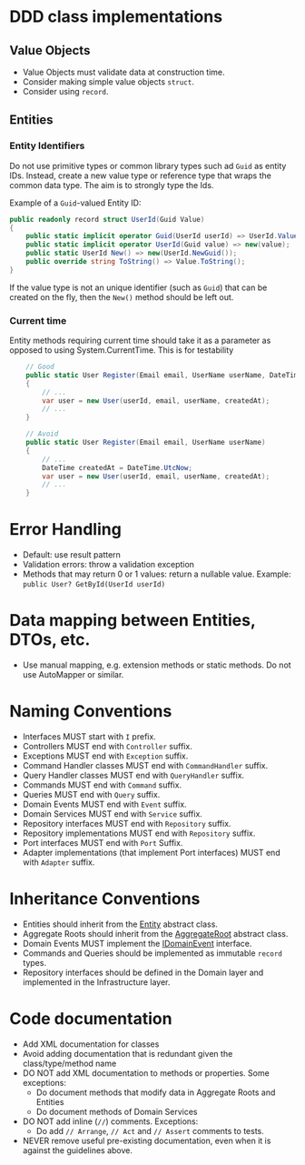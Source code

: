 # DDD class implementations

## Value Objects

- Value Objects must validate data at construction time.
- Consider making simple value objects `struct`.
- Consider using `record`.

## Entities

### Entity Identifiers

Do not use primitive types or common library types such ad `Guid` as entity IDs. Instead, create a new value type 
or reference type that wraps the common data type. The aim is to strongly type the Ids.

Example of a `Guid`-valued Entity ID:

```csharp
public readonly record struct UserId(Guid Value)
{
    public static implicit operator Guid(UserId userId) => UserId.Value;
    public static implicit operator UserId(Guid value) => new(value);
    public static UserId New() => new(UserId.NewGuid());
    public override string ToString() => Value.ToString();
}
```

If the value type is not an unique identifier (such as `Guid`) that can be created on the fly, then the `New()` method should be left out.

### Current time

Entity methods requiring current time should take it as a parameter as opposed to using System.CurrentTime.
This is for testability
```csharp
    // Good
    public static User Register(Email email, UserName userName, DateTime createdAt)
    {
        // ...
        var user = new User(userId, email, userName, createdAt);
        // ...
    }

    // Avoid
    public static User Register(Email email, UserName userName)
    {
        // ...
        DateTime createdAt = DateTime.UtcNow;
        var user = new User(userId, email, userName, createdAt);
        // ...
    }
```

# Error Handling

- Default: use result pattern
- Validation errors: throw a validation exception
- Methods that may return 0 or 1 values: return a nullable value. Example: `public User? GetById(UserId userId)`

# Data mapping between Entities, DTOs, etc.

- Use manual mapping, e.g. extension methods or static methods. Do not use AutoMapper or similar.

# Naming Conventions

- Interfaces MUST start with `I` prefix.
- Controllers MUST end with `Controller` suffix.
- Exceptions MUST end with `Exception` suffix.
- Command Handler classes MUST end with `CommandHandler` suffix.
- Query Handler classes MUST end with `QueryHandler` suffix.
- Commands MUST end with `Command` suffix.
- Queries MUST end with `Query` suffix.
- Domain Events MUST end with `Event` suffix.
- Domain Services MUST end with `Service` suffix.
- Repository interfaces MUST end with `Repository` suffix.
- Repository implementations MUST end with `Repository` suffix.
- Port interfaces MUST end with `Port` Suffix.
- Adapter implementations (that implement Port interfaces) MUST end with `Adapter` suffix.

# Inheritance Conventions

- Entities should inherit from the [Entity<TId>](./src/AICleanTemplate.SharedKernel/Entity.cs) abstract class.
- Aggregate Roots should inherit from the [AggregateRoot<TId>](./src/AICleanTemplate.SharedKernel/AggregateRoot.cs) abstract class.
- Domain Events MUST implement the [IDomainEvent](./src/AICleanTemplate.SharedKernel/IDomainEvent.cs) interface.
- Commands and Queries should be implemented as immutable `record` types.
- Repository interfaces should be defined in the Domain layer and implemented in the Infrastructure layer.

# Code documentation

- Add XML documentation for classes
- Avoid adding documentation that is redundant given the class/type/method name
- DO NOT add XML documentation to methods or properties. Some exceptions:
  - Do document methods that modify data in Aggregate Roots and Entities
  - Do document methods of Domain Services
- DO NOT add inline (`//`) comments. Exceptions:
  - Do add `// Arrange`, `// Act` and `// Assert` comments to tests.
- NEVER remove useful pre-existing documentation, even when it is against the guidelines above.
